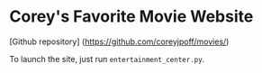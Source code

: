 # Corey's Favorite Movie Website
[Github repository] (https://github.com/coreyjpoff/movies/)

To launch the site, just run `entertainment_center.py`.
